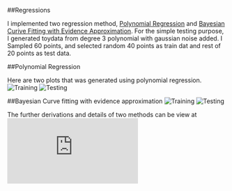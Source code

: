 ##Regressions

I implemented two regression method, [Polynomial Regression](https://raw.github.com/jiwoongim/mlTool/master/regressions/polyRegression.py)
and [Bayesian Curive Fitting with Evidence Approximation](https://raw.github.com/jiwoongim/mlTool/master/regressions/bayesianCurveFit_EvidenceApproximation.py).
For the simple testing purpose, I generated toydata from degree 3 polynomial with gaussian noise added. I Sampled 60
points, and selected random 40 points as train dat and rest of 20 points as test data. 

##Polynomial Regression

Here are two plots that was generated using polynomial regression.
![Training](https://raw.github.com/jiwoongim/mlTool/master/regressions/images/polyRegTrain.png)
![Testing](https://raw.github.com/jiwoongim/mlTool/master/regressions/images/polyRegTest.png)


##Bayesian Curve fitting with evidence approximation
![Training](https://raw.github.com/jiwoongim/mlTool/master/regressions/images/bayesianTrain.png)
![Testing](https://raw.github.com/jiwoongim/mlTool/master/regressions/images/bayesianTest.png)

The further derivations and details of two methods can be view at 
![regressions.pdf](https://github.com/jiwoongim/mlTool/blobmaster/regressions/regressions.pdf)

